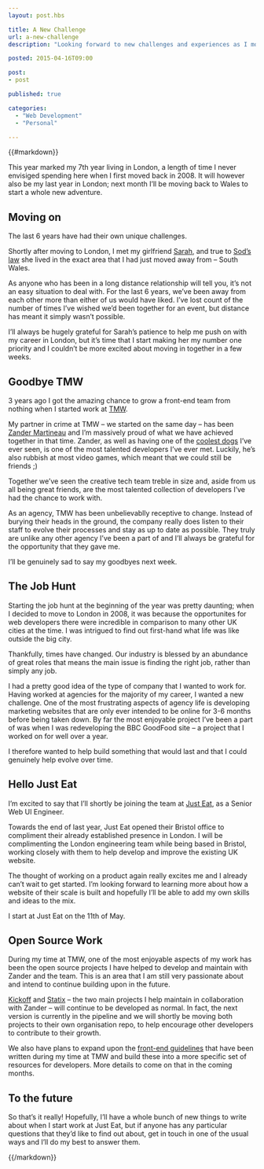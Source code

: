 ```yaml
---
layout: post.hbs

title: A New Challenge
url: a-new-challenge
description: "Looking forward to new challenges and experiences as I move out of London."

posted: 2015-04-16T09:00

post:
- post

published: true

categories:
  - "Web Development"
  - "Personal"

---
```


{{#markdown}}

This year marked my 7th year living in London, a length of time I never envisiged spending here when I first moved back in 2008.  It will however also be my last year in London; next month I’ll be moving back to Wales to start a whole new adventure.

## Moving on

The last 6 years have had their own unique challenges.

Shortly after moving to London, I met my girlfriend [Sarah](http://twitter.com/Super_sair), and true to [Sod’s law](http://en.wikipedia.org/wiki/Sod%27s_law) she lived in the exact area that I had just moved away from – South Wales.

As anyone who has been in a long distance relationship will tell you, it’s not an easy situation to deal with.  For the last 6 years, we’ve been away from each other more than either of us would have liked.  I’ve lost count of the number of times I’ve wished we’d been together for an event, but distance has meant it simply wasn’t possible.

I’ll always be hugely grateful for Sarah’s patience to help me push on with my career in London, but it’s time that I start making her my number one priority and I couldn’t be more excited about moving in together in a few weeks.


## Goodbye TMW

3 years ago I got the amazing chance to grow a front-end team from nothing when I started work at [TMW](http://www.tmwunlimited.com/).

My partner in crime at TMW – we started on the same day – has been [Zander Martineau](https://twitter.com/mrmartineau) and I’m massively proud of what we have achieved together in that time.  Zander, as well as having one of the [coolest dogs](https://instagram.com/p/tVmf9CjH1D/) I’ve ever seen, is one of the most talented developers I’ve ever met.  Luckily, he’s also rubbish at most video games, which meant that we could still be friends ;)

Together we’ve seen the creative tech team treble in size and, aside from us all being great friends, are the most talented collection of developers I’ve had the chance to work with.

As an agency, TMW has been unbelievablly receptive to change.  Instead of burying their heads in the ground, the company really does listen to their staff to evolve their processes and stay as up to date as possible.  They truly are unlike any other agency I’ve been a part of and I’ll always be grateful for the opportunity that they gave me.

I’ll be genuinely sad to say my goodbyes next week.


## The Job Hunt

Starting the job hunt at the beginning of the year was pretty daunting; when I decided to move to London in 2008, it was because the opportunites for web developers there were incredible in comparison to many other UK cities at the time.  I was intrigued to find out first-hand what life was like outside the big city.

Thankfully, times have changed.  Our industry is blessed by an abundance of great roles that means the main issue is finding the right job, rather than simply any job.

I had a pretty good idea of the type of company that I wanted to work for.  Having worked at agencies for the majority of my career, I wanted a new challenge.  One of the most frustrating aspects of agency life is developing marketing websites that are only ever intended to be online for 3-6 months before being taken down.  By far the most enjoyable project I’ve been a part of was when I was redeveloping the BBC GoodFood site – a project that I worked on for well over a year.

I therefore wanted to help build something that would last and that I could genuinely help evolve over time.


## Hello Just Eat

I’m excited to say that I’ll shortly be joining the team at [Just Eat](https://www.just-eat.co.uk/), as a Senior Web UI Engineer.

Towards the end of last year, Just Eat opened their Bristol office to compliment their already established presence in London.  I will be complimenting the London engineering team while being based in Bristol, working closely with them to help develop and improve the existing UK website.

The thought of working on a product again really excites me and I already can’t wait to get started.  I’m looking forward to learning more about how a website of their scale is built and hopefully I’ll be able to add my own skills and ideas to the mix.

I start at Just Eat on the 11th of May.


## Open Source Work

During my time at TMW, one of the most enjoyable aspects of my work has been the open source projects I have helped to develop and maintain with Zander and the team.  This is an area that I am still very passionate about and intend to continue building upon in the future.

[Kickoff](http://tmwagency.github.io/kickoff/) and [Statix](https://github.com/tmwagency/statix) – the two main projects I help maintain in collaboration with Zander – will continue to be developed as normal.  In fact, the next version is currently in the pipeline and we will shortly be moving both projects to their own organisation repo, to help encourage other developers to contribute to their growth.

We also have plans to expand upon the [front-end guidelines](http://tech.tmw.co.uk/code/TMW-frontend-guidelines/) that have been written during my time at TMW and build these into a more specific set of resources for developers.  More details to come on that in the coming months.


## To the future

So that’s it really!  Hopefully, I’ll have a whole bunch of new things to write about when I start work at Just Eat, but if anyone has any particular questions that they’d like to find out about, get in touch in one of the usual ways and I’ll do my best to answer them.

{{/markdown}}
